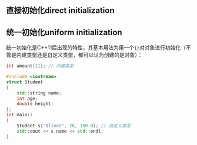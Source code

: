 ## 直接初始化direct initialization

## 统一初始化uniform initialization

统一初始化是C++11后出现的特性，其基本用法为用一个```{}```对对象进行初始化（不管是内建类型还是自定义类型，都可以认为创建的是对象）：

```c++
int amount{11}; // 内建类型
```

```c++
#include <iostream>
struct Student
{
	std::string name;
	int age;
	double height;
};
int main()
{
	Student s{"Oliver", 28, 180.0}; // 自定义类型
	std::cout << s.name << std::endl;
}
```